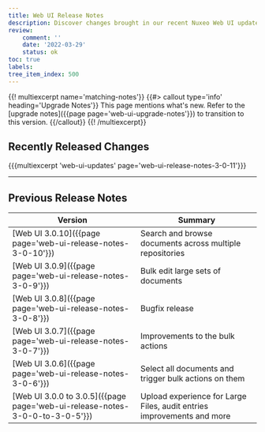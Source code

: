 ```yaml
---
title: Web UI Release Notes
description: Discover changes brought in our recent Nuxeo Web UI updates.
review:
    comment: ''
    date: '2022-03-29'
    status: ok
toc: true
labels:
tree_item_index: 500
---
```


{{! multiexcerpt name='matching-notes'}}
{{#> callout type='info' heading='Upgrade Notes'}}
This page mentions what's new. Refer to the [upgrade notes]({{page page='web-ui-upgrade-notes'}}) to transition to this version.
{{/callout}}
{{! /multiexcerpt}}

## Recently Released Changes

{{{multiexcerpt 'web-ui-updates' page='web-ui-release-notes-3-0-11'}}}

---

## Previous Release Notes

<!-- | Web UI 3.0.11 | Option to append values when bulk editing -->

| Version                                                                       | Summary                                                                    |
| ----------------------------------------------------------------------------- | -------------------------------------------------------------------------- |
| [Web UI 3.0.10]({{page page='web-ui-release-notes-3-0-10'}})                  | Search and browse documents across multiple repositories                   |
| [Web UI 3.0.9]({{page page='web-ui-release-notes-3-0-9'}})                    | Bulk edit large sets of documents                                          |
| [Web UI 3.0.8]({{page page='web-ui-release-notes-3-0-8'}})                    | Bugfix release                                                             |
| [Web UI 3.0.7]({{page page='web-ui-release-notes-3-0-7'}})                    | Improvements to the bulk actions                                           |
| [Web UI 3.0.6]({{page page='web-ui-release-notes-3-0-6'}})                    | Select all documents and trigger bulk actions on them                      |
| [Web UI 3.0.0 to 3.0.5]({{page page='web-ui-release-notes-3-0-0-to-3-0-5'}})  | Upload experience for Large Files, audit entries improvements and more     |
